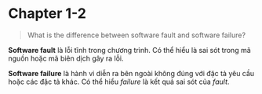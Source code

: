 # Chapter 1-2

> What is the difference between software fault and software failure?

**Software fault** là lỗi tĩnh trong chương trình. Có thể hiểu là sai sót trong mã nguồn hoặc mã biên dịch gây ra lỗi.

**Software failure** là hành vi diễn ra bên ngoài không đúng với đặc tả yêu cầu hoặc các đặc tả khác. Có thể hiểu *failure* là kết quả sai sót của *fault*.
